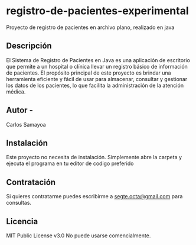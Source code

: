 # registro-de-pacientes-experimental
Proyecto de registro de pacientes en archivo plano, realizado en java
﻿

## Descripción
El Sistema de Registro de Pacientes en Java es una aplicación de escritorio que permite a un hospital o clínica llevar un registro básico de información de pacientes. El propósito principal de este proyecto es brindar una herramienta eficiente y fácil de usar para almacenar, consultar y gestionar los datos de los pacientes, lo que facilita la administración de la atención médica.
## Autor -
Carlos Samayoa

## Instalación
Este proyecto no necesita de instalación. Simplemente abre la carpeta y ejecuta el programa en tu editor de codigo preferido
## Contratación
Si quieres contratarme puedes escribirme a segte.octa@gmail.com para consultas.
## Licencia
MIT Public License v3.0
No puede usarse comencialmente.

